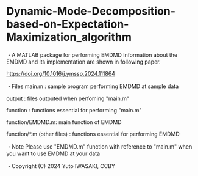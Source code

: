# Dynamic-Mode-Decomposition-based-on-Expectation-Maximization_algorithm

・A MATLAB package for performing EMDMD
Information about the EMDMD and its implementation are shown in following paper.

https://doi.org/10.1016/j.ymssp.2024.111864

・Files
main.m : sample program performing EMDMD at sample data

output : files outputed when perfoming "main.m"

function : functions essential for performing "main.m"

function/EMDMD.m: main function of EMDMD

function/*.m (other files) : functions essential for performing EMDMD

・Note
Please use "EMDMD.m" function with reference to "main.m" when you want to use EMDMD at your data

・Copyright
(C) 2024 Yuto IWASAKI, CCBY
